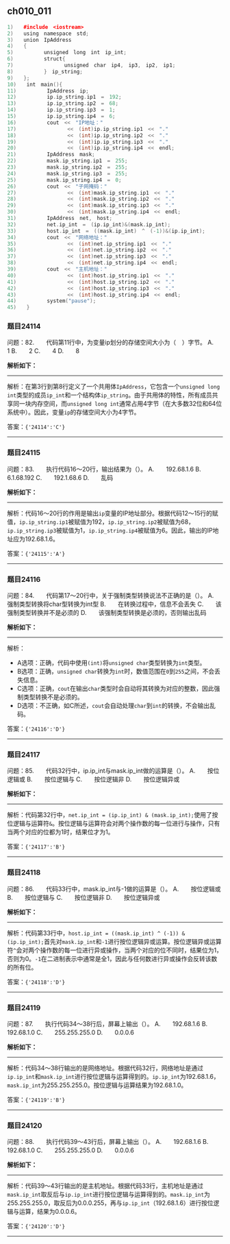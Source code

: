 ## ch010_011
``` c++
1)　　#include　<iostream>
2)　　using　namespace　std;
3)　　union　IpAddress
4)　　{
5)　　　　　　unsigned　long　int　ip_int;
6)　　　　　　struct{
7)　　　　　　　　　　unsigned　char　ip4,　ip3,　ip2,　ip1;
8)　　　　　　}　ip_string;
9)　　};
10)　　int　main(){
11)　　　　　　IpAddress　ip;
12)　　　　　　ip.ip_string.ip1　=　192;
13)　　　　　　ip.ip_string.ip2　=　68;
14)　　　　　　ip.ip_string.ip3　=　1;
15)　　　　　　ip.ip_string.ip4　=　6;
16)　　　　　　cout　<<　"IP地址："
17)　　　　　　　　　　<<　(int)ip.ip_string.ip1　<<　"."
18)　　　　　　　　　　<<　(int)ip.ip_string.ip2　<<　"."
19)　　　　　　　　　　<<　(int)ip.ip_string.ip3　<<　"."
20)　　　　　　　　　　<<　(int)ip.ip_string.ip4　<<　endl;
21)　　　　　　IpAddress　mask;
22)　　　　　　mask.ip_string.ip1　=　255;
23)　　　　　　mask.ip_string.ip2　=　255;
24)　　　　　　mask.ip_string.ip3　=　255;
25)　　　　　　mask.ip_string.ip4　=　0;
26)　　　　　　cout　<<　"子网掩码："
27)　　　　　　　　　　<<　(int)mask.ip_string.ip1　<<　"."
28)　　　　　　　　　　<<　(int)mask.ip_string.ip2　<<　"."
29)　　　　　　　　　　<<　(int)mask.ip_string.ip3　<<　"."
30)　　　　　　　　　　<<　(int)mask.ip_string.ip4　<<　endl;
31)　　　　　　IpAddress　net,　host;
32)　　　　　　net.ip_int　=　(ip.ip_int)&(mask.ip_int);
33)　　　　　　host.ip_int　=　((mask.ip_int)　^　(-1))&(ip.ip_int);
34)　　　　　　cout　<<　"网络地址："
35)　　　　　　　　　　<<　(int)net.ip_string.ip1　<<　"."
36)　　　　　　　　　　<<　(int)net.ip_string.ip2　<<　"."
37)　　　　　　　　　　<<　(int)net.ip_string.ip3　<<　"."
38)　　　　　　　　　　<<　(int)net.ip_string.ip4　<<　endl;
39)　　　　　　cout　<<　"主机地址："
40)　　　　　　　　　　<<　(int)host.ip_string.ip1　<<　"."
41)　　　　　　　　　　<<　(int)host.ip_string.ip2　<<　"."
42)　　　　　　　　　　<<　(int)host.ip_string.ip3　<<　"."
43)　　　　　　　　　　<<　(int)host.ip_string.ip4　<<　endl;
44)　　　　　　system("pause");
45)　　}

```
### 题目24114
问题：82.　　代码第11行中，为变量ip划分的存储空间大小为（　）字节。
A.　　1
B.　　2
C.　　4
D.　　8


**解析如下：**

------

解析：在第3行到第8行定义了一个共用体`IpAddress`，它包含一个`unsigned long int`类型的成员`ip_int`和一个结构体`ip_string`。由于共用体的特性，所有成员共享同一块内存空间，而`unsigned long int`通常占用4字节（在大多数32位和64位系统中）。因此，变量`ip`的存储空间大小为4字节。

答案：`{'24114':'C'}`

------

### 题目24115
问题：83.　　执行代码16～20行，输出结果为（）。
A.　　192.68.1.6
B.　　6.1.68.192
C.　　192.1.68.6
D.　　乱码


**解析如下：**

------

解析：代码16～20行的作用是输出`ip`变量的IP地址部分。根据代码12～15行的赋值，`ip.ip_string.ip1`被赋值为192，`ip.ip_string.ip2`被赋值为68，`ip.ip_string.ip3`被赋值为1，`ip.ip_string.ip4`被赋值为6。因此，输出的IP地址应为192.68.1.6。

答案：`{'24115':'A'}`

------

### 题目24116
问题：84.　　代码第17～20行中，关于强制类型转换说法不正确的是（）。
A.　　强制类型转换将char型转换为int型
B.　　在转换过程中，信息不会丢失
C.　　该强制类型转换并不是必须的
D.　　该强制类型转换是必须的，否则输出乱码


**解析如下：**

------

解析：
- A选项：正确，代码中使用`(int)`将`unsigned char`类型转换为`int`类型。
- B选项：正确，`unsigned char`转换为`int`时，数值范围在`0`到`255`之间，不会丢失信息。
- C选项：正确，`cout`在输出`char`类型时会自动将其转换为对应的整数，因此强制类型转换不是必须的。
- D选项：不正确，如C所述，`cout`会自动处理`char`到`int`的转换，不会输出乱码。

答案：`{'24116':'D'}`

------

### 题目24117
问题：85.　　代码32行中，ip.ip_int与mask.ip_int做的运算是（）。
A.　　按位逻辑或
B.　　按位逻辑与
C.　　按位逻辑非
D.　　按位逻辑异或


**解析如下：**

------

解析：代码第32行中，`net.ip_int = (ip.ip_int) & (mask.ip_int);`使用了按位逻辑与运算符`&`。按位逻辑与运算符会对两个操作数的每一位进行与操作，只有当两个对应的位都为1时，结果位才为1。

答案：`{'24117':'B'}`

------

### 题目24118
问题：86.　　代码33行中，mask.ip_int与-1做的运算是（）。
A.　　按位逻辑或
B.　　按位逻辑与
C.　　按位逻辑非
D.　　按位逻辑异或


**解析如下：**

------

解析：代码第33行中，`host.ip_int = ((mask.ip_int) ^ (-1)) & (ip.ip_int);`首先对`mask.ip_int`和`-1`进行按位逻辑异或运算。按位逻辑异或运算符`^`会对两个操作数的每一位进行异或操作，当两个对应的位不同时，结果位为1，否则为0。`-1`在二进制表示中通常是全1，因此与任何数进行异或操作会反转该数的所有位。

答案：`{'24118':'D'}`

------

### 题目24119
问题：87.　　执行代码34～38行后，屏幕上输出（）。
A.　　192.68.1.6
B.　　192.68.1.0
C.　　255.255.255.0
D.　　0.0.0.6


**解析如下：**

------

解析：代码34～38行输出的是网络地址。根据代码32行，网络地址是通过`ip.ip_int`和`mask.ip_int`进行按位逻辑与运算得到的。`ip.ip_int`为192.68.1.6，`mask.ip_int`为255.255.255.0。按位逻辑与运算结果为192.68.1.0。

答案：`{'24119':'B'}`

------

### 题目24120
问题：88.　　执行代码39～43行后，屏幕上输出（）。
A.　　192.68.1.6
B.　　192.68.1.0
C.　　255.255.255.0
D.　　0.0.0.6


**解析如下：**

------

解析：代码39～43行输出的是主机地址。根据代码33行，主机地址是通过`mask.ip_int`取反后与`ip.ip_int`进行按位逻辑与运算得到的。`mask.ip_int`为255.255.255.0，取反后为0.0.0.255，再与`ip.ip_int`（192.68.1.6）进行按位逻辑与运算，结果为0.0.0.6。

答案：`{'24120':'D'}`

------

